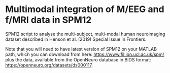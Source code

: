 # Multimodal integration of M/EEG and f/MRI data in SPM12

SPM12 script to analyse the multi-subject, multi-modal human neuroimaging
dataset described in Henson et al. (2019) Special Issue in Frontiers.

Note that you will need to have latest version of SPM12 on your MATLAB
path, which you can download from here:
    https://www.fil.ion.ucl.ac.uk/spm/
plus the data, available from the OpenNeuro database in BIDS format: 
    https://openneuro.org/datasets/ds000117.
